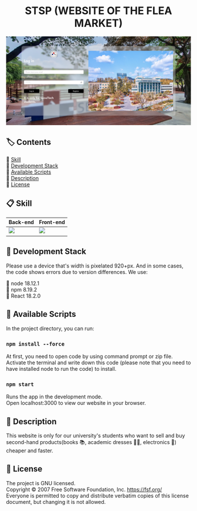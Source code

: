 <h1 align="center">STSP (WEBSITE OF THE FLEA MARKET)</h1>


![](https://github.com/Erdene-Uul/TERM_PROJECT/blob/main/assets/SS1.png)

## 🏷️ Contents

🔹 [Skill](#-skill)\
🔹 [Development Stack](#-development-stack)\
🔹 [Available Scripts](#-available-scripts)\
🔹 [Description](#-description)\
🔹 [License](#-license)



## 📋 Skill

| Back-end                                                     | Front-end                                                    |
| ------------------------------------------------------------ | ------------------------------------------------------------ |
| <img src="https://upload.wikimedia.org/wikipedia/commons/thumb/a/a7/React-icon.svg/200px-React-icon.svg.png"  style="width:100px"/> | <img src="https://upload.wikimedia.org/wikipedia/commons/thumb/d/d5/Tailwind_CSS_Logo.svg/600px-Tailwind_CSS_Logo.svg.png?20211001194333"  style="width:100px"/> |

  
  
## 📌 Development Stack

Please use a device that's width is pixelated 920+px. And in some cases, the code shows errors due to version differences. We use:

🔹 node 18.12.1\
🔹 npm 8.19.2\
🔹 React 18.2.0



## 💾 Available Scripts

In the project directory, you can run:

### `npm install --force`
At first, you need to open code by using command prompt or zip file.\
Activate the terminal and write down this code (please note that you need to have installed node to run the code) to install.

### `npm start`

Runs the app in the development mode.\
Open localhost:3000 to view our website in your browser.



## 💁 Description

This website is only for our university's students who want to sell and buy second-hand products(books 📚, academic dresses 🧑‍🎓, electronics 🔌) cheaper and faster.



## 📄 License

The project is GNU licensed.\
Copyright © 2007 Free Software Foundation, Inc. <https://fsf.org/>\
Everyone is permitted to copy and distribute verbatim copies of this license document, but changing it is not allowed.
